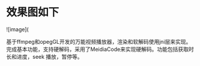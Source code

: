 # 效果图如下
![image](


基于ffmpeg和opegGL开发的万能视频播放器，渲染和软解码使用jni层来实现。完成基本功能，支持硬解码，采用了MeidiaCode来实现硬解码。功能包括获取时长和进度，seek 播放，暂停等。
